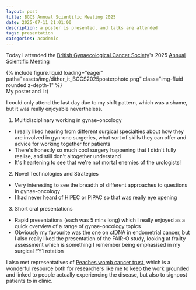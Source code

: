```yaml
---
layout: post
title: BGCS Annual Scientific Meeting 2025
date: 2025-07-11 21:01:00
description: a poster is presented, and talks are attended
tags: presentation
categories: academic
---
```


Today I attended the [British Gynaecological Cancer Society](https://www.bgcs.org.uk/)'s 2025 [Annual Scientific Meeting](https://www.bgcs.org.uk/event/asm-london-2025/#menu-item-1204_)

<div class="row mt-3">
    <div class="col-sm mt-3 mt-md-0">
        {% include figure.liquid loading="eager" path="assets/img/dither_it_BGCS2025posterphoto.png" class="img-fluid rounded z-depth-1" %}
    </div>
</div>
<div class="caption">
    My poster and I :)
</div>

I could only attend the last day due to my shift pattern, which was a shame, but it was really enjoyable nevertheless.


1. Multidisciplinary working in gynae-oncology
- I really liked hearing from different surgical specialties about how they are involved in gyn-onc surgeries, what sort of skills they can offer and advice for working together for patients
- There's honestly so much cool surgery happening that I didn't fully realise, and still don't altogether understand
- It's heartening to see that we're not mortal enemies of the urologists!

2. Novel Technologies and Strategies
- Very interesting to see the breadth of different approaches to questions in gynae-oncology
- I had never heard of HIPEC or PIPAC so that was really eye opening

3. Short oral presentations
- Rapid presentations (each was 5 mins long) which I really enjoyed as a quick overview of a range of gynae-oncology topics
- Obviously my favourite was the one on ctDNA in endometrial cancer, but I also really liked the presentation of the FAIR-O study, looking at frailty assessment which is something I remember being emphasised in my surgical FY1 rotation

I also met representatives of [Peaches womb cancer trust](https://peachestrust.org/), which is a wonderful resource both for researchers like me to keep the work grounded and linked to people actually experiencing the disease, but also to signpost patients to in clinic.